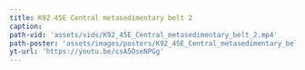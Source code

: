 ```yaml
---
title: K92 45E Central metasedimentary belt 2
caption:
path-vid: 'assets/vids/K92_45E_Central_metasedimentary_belt_2.mp4'
path-poster: 'assets/images/posters/K92_45E_Central_metasedimentary_belt_2.jpg'
yt-url: 'https://youtu.be/csA5OseNPGg'
---
```


